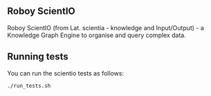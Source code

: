 ## Roboy ScientIO

Roboy ScientIO (from Lat. scientia - knowledge and Input/Output) - a Knowledge Graph Engine to organise and query complex data.


## Running tests

You can run the scientio tests as follows:

```bash
./run_tests.sh
```
